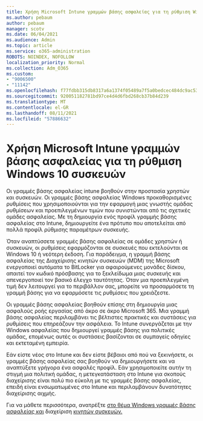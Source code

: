 ```yaml
---
title: Χρήση Microsoft Intune γραμμών βάσης ασφαλείας για τη ρύθμιση Windows 10 συσκευών
ms.author: pebaum
author: pebaum
manager: scotv
ms.date: 06/04/2021
ms.audience: Admin
ms.topic: article
ms.service: o365-administration
ROBOTS: NOINDEX, NOFOLLOW
localization_priority: Normal
ms.collection: Adm_O365
ms.custom:
- "9006500"
- "11142"
ms.openlocfilehash: f77fdbb315db8317a6a1374f05489a7f5a0bedcec484dc9ac53a473098583949
ms.sourcegitcommit: 920051182781bd97ce4d4d6fbd268cb37b84d239
ms.translationtype: MT
ms.contentlocale: el-GR
ms.lasthandoff: 08/11/2021
ms.locfileid: "57886632"
---
```

# <a name="use-microsoft-intune-security-baselines-to-configure-windows-10-devices"></a>Χρήση Microsoft Intune γραμμών βάσης ασφαλείας για τη ρύθμιση Windows 10 συσκευών

Οι γραμμές βάσης ασφαλείας intune βοηθούν στην προστασία χρηστών και συσκευών. Οι γραμμές βάσης ασφαλείας Windows προκαθορισμένες ρυθμίσεις που χρησιμοποιούνται για την εφαρμογή μιας γνωστής ομάδας ρυθμίσεων και προεπιλεγμένων τιμών που συνιστώνται από τις σχετικές ομάδες ασφαλείας. Με τη δημιουργία ενός προφίλ γραμμής βάσης ασφαλείας στο Intune, δημιουργείτε ένα πρότυπο που αποτελείται από πολλά προφίλ ρύθμισης παραμέτρων συσκευής.

Όταν αναπτύσσετε γραμμές βάσης ασφαλείας σε ομάδες χρηστών ή συσκευών, οι ρυθμίσεις εφαρμόζονται σε συσκευές που εκτελούνται σε Windows 10 ή νεότερη έκδοση. Για παράδειγμα, η γραμμή βάσης ασφαλείας της Διαχείρισης κινητών συσκευών (MDM) της Microsoft ενεργοποιεί αυτόματα το BitLocker για αφαιρούμενες μονάδες δίσκου, απαιτεί τον κωδικό πρόσβασης για το ξεκλείδωμα μιας συσκευής και απενεργοποιεί τον βασικό έλεγχο ταυτότητας. Όταν μια προεπιλεγμένη τιμή δεν λειτουργεί για το περιβάλλον σας, μπορείτε να προσαρμόσετε τη γραμμή βάσης για να εφαρμόσετε τις ρυθμίσεις που χρειάζεστε.

Οι γραμμές βάσης ασφαλείας βοηθούν επίσης στη δημιουργία μιας ασφαλούς ροής εργασίας από άκρο σε άκρο Microsoft 365. Μια γραμμή βάσης ασφαλείας περιλαμβάνει τις βέλτιστες πρακτικές και συστάσεις για ρυθμίσεις που επηρεάζουν την ασφάλεια. Το Intune συνεργάζεται με την Windows ασφαλείας που δημιουργεί γραμμές βάσης για πολιτικές ομάδας, επομένως αυτές οι συστάσεις βασίζονται σε συμπαγείς οδηγίες και εκτεταμένη εμπειρία.

Εάν είστε νέος στο Intune και δεν είστε βέβαιοι από πού να ξεκινήσετε, οι γραμμές βάσης ασφαλείας σας βοηθούν να δημιουργήσετε και να αναπτύξετε γρήγορα ένα ασφαλές προφίλ. Εάν χρησιμοποιείτε αυτήν τη στιγμή μια πολιτική ομάδας, η μετεγκατάσταση στο Intune για σκοπούς διαχείρισης είναι πολύ πιο εύκολη με τις γραμμές βάσης ασφαλείας, επειδή είναι ενσωματωμένες στο Intune και περιλαμβάνουν δυνατότητες διαχείρισης αιχμής.

Για να μάθετε περισσότερα, ανατρέξτε [στο θέμα Windows γραμμές βάσης ασφαλείας και](https://docs.microsoft.com/windows/security/threat-protection/windows-security-baselines) διαχείριση [κινητών συσκευών.](https://docs.microsoft.com/windows/client-management/mdm/)

